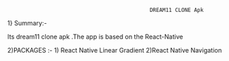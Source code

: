 
                                                 DREAM11 CLONE Apk
                                                
1} Summary:-

Its dream11 clone apk .The app is  based on the React-Native 

2)PACKAGES :-
             1) React Native Linear Gradient 
             2)React Native Navigation 